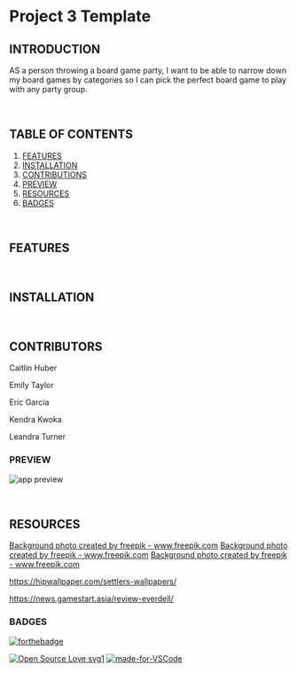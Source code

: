 # Project 3 Template

## INTRODUCTION

AS a person throwing a board game party, I want to be able to narrow down my board games by categories so I can pick the perfect board game to play with any party group.

<br>

## TABLE OF CONTENTS

1. [FEATURES](#features)
2. [INSTALLATION](#installation)
3. [CONTRIBUTIONS](#contributions)
4. [PREVIEW](#preview)
4. [RESOURCES](#resources)
5. [BADGES](#badges)

<br>

## FEATURES



<br>

## INSTALLATION



<br>

## CONTRIBUTORS

Caitlin Huber

Emily Taylor

Eric Garcia

Kendra Kwoka

Leandra Turner




### PREVIEW

![app preview](./images/preview1.png)


<br>

## RESOURCES
<a href="https://www.freepik.com/free-photos-vectors/background">Background photo created by freepik - www.freepik.com</a>
<a href="https://www.freepik.com/free-photos-vectors/background">Background photo created by freepik - www.freepik.com</a>
<a href="https://www.freepik.com/free-photos-vectors/background">Background photo created by freepik - www.freepik.com</a>

https://hipwallpaper.com/settlers-wallpapers/

https://news.gamestart.asia/review-everdell/

### BADGES


[![forthebadge](https://forthebadge.com/images/badges/check-it-out.svg)](https://mysterious-sierra-72763.herokuapp.com/)

[![Open Source Love svg1](https://badges.frapsoft.com/os/v1/open-source.svg?v=103)](https://github.com/emilyporterfieldtaylor/project_3)
[![made-for-VSCode](https://img.shields.io/badge/Made%20for-VSCode-1f425f.svg)](https://code.visualstudio.com/)

